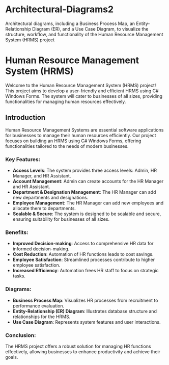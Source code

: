 # Architectural-Diagrams2
Architectural diagrams, including a Business Process Map, an Entity-Relationship Diagram (ER), and a Use Case Diagram, to visualize the structure, workflow, and functionality of the Human Resource Management System (HRMS) project
# Human Resource Management System (HRMS)

Welcome to the Human Resource Management System (HRMS) project! This project aims to develop a user-friendly and efficient HRMS using C# Windows Forms. The system will cater to businesses of all sizes, providing functionalities for managing human resources effectively.

## Introduction

Human Resource Management Systems are essential software applications for businesses to manage their human resources efficiently. Our project focuses on building an HRMS using C# Windows Forms, offering functionalities tailored to the needs of modern businesses.

### Key Features:
- **Access Levels**: The system provides three access levels: Admin, HR Manager, and HR Assistant.
- **Account Management**: Admin can create accounts for the HR Manager and HR Assistant.
- **Department & Designation Management**: The HR Manager can add new departments and designations.
- **Employee Management**: The HR Manager can add new employees and allocate them to departments.
- **Scalable & Secure**: The system is designed to be scalable and secure, ensuring suitability for businesses of all sizes.

### Benefits:
- **Improved Decision-making**: Access to comprehensive HR data for informed decision-making.
- **Cost Reduction**: Automation of HR functions leads to cost savings.
- **Employee Satisfaction**: Streamlined processes contribute to higher employee satisfaction.
- **Increased Efficiency**: Automation frees HR staff to focus on strategic tasks.

### Diagrams:
- **Business Process Map**: Visualizes HR processes from recruitment to performance evaluation.
- **Entity-Relationship (ER) Diagram**: Illustrates database structure and relationships for the HRMS.
- **Use Case Diagram**: Represents system features and user interactions.

### Conclusion:
The HRMS project offers a robust solution for managing HR functions effectively, allowing businesses to enhance productivity and achieve their goals.


